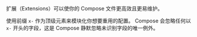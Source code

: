 扩展（Extensions）可以使你的 Compose 文件更高效且更易维护。

使用前缀 `x-` 作为顶级元素来模块化你想要重用的配置。
Compose 会忽略任何以 `x-` 开头的字段，这是 Compose 静默忽略未识别字段的唯一例外。